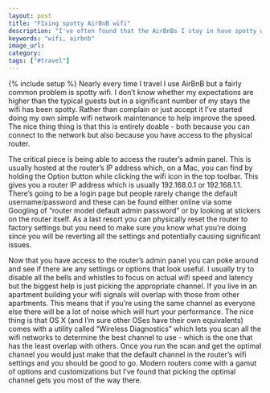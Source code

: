 ```yaml
---
layout: post
title: "FIxing spotty AirBnB wifi"
description: "I've often found that the AirBnBs I stay in have spotty wifi and end up fixing it by picking the appropriate channel."
keywords: "wifi, airbnb"
image_url:
category:
tags: ["#travel"]
---
```

{% include setup %}
Nearly every time I travel I use AirBnB but a fairly common problem is spotty wifi. I don’t know whether my expectations are higher than the typical guests but in a significant number of my stays the wifi has been spotty. Rather than complain or just accept it I’ve started doing my own simple wifi network maintenance to help improve the speed. The nice thing thing is that this is entirely doable - both because you can connect to the network but also because you have access to the physical router.

The critical piece is being able to access the router’s admin panel. This is usually hosted at the router’s IP address which, on a Mac, you can find by holding the Option button while clicking the wifi icon in the top toolbar. This gives you a router IP address which is usually 192.168.0.1 or 192.168.1.1. There’s going to be a login page but people rarely change the default username/password and these can be found either online via some Googling of “router model default admin password” or by looking at stickers on the router itself. As a last resort you can physically reset the router to factory settings but you need to make sure you know what you’re doing since you will be reverting all the settings and potentially causing significant issues.

Now that you have access to the router’s admin panel you can poke around and see if there are any settings or options that look useful. I usually try to disable all the bells and whistles to focus on actual wifi speed and latency but the biggest help is just picking the appropriate channel. If you live in an apartment building your wifi signals will overlap with those from other apartments. This means that if you’re using the same channel as everyone else there will be a lot of noise which will hurt your performance. The nice thing is that OS X (and I’m sure other OSes have their own equivalents) comes with a utility called “Wireless Diagnostics” which lets you scan all the wifi networks to determine the best channel to use - which is the one that has the least overlap with others. Once you run the scan and get the optimal channel you would just make that the default channel in the router’s wifi settings and you should be good to go. Modern routers come with a gamut of options and customizations but I’ve found that picking the optimal channel gets you most of the way there.

<amp-img src="{{ IMG_PATH }}wifi-scan-osx.png" alt="OS X Wireless Diagnostics" width="3214" height="696" layout="responsive"></amp-img>

